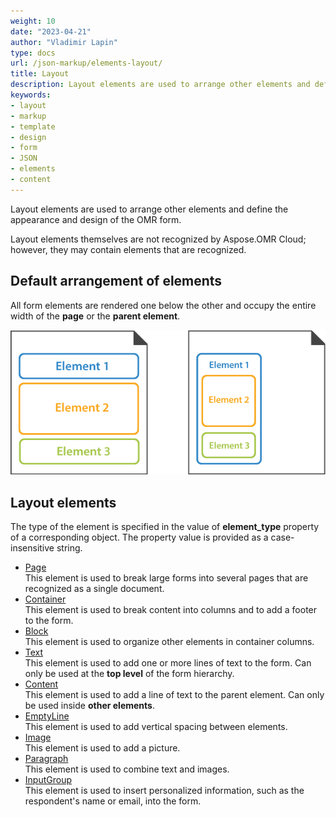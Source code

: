 ```yaml
---
weight: 10
date: "2023-04-21"
author: "Vladimir Lapin"
type: docs
url: /json-markup/elements-layout/
title: Layout
description: Layout elements are used to arrange other elements and define the appearance and design of the OMR form.
keywords:
- layout
- markup
- template
- design
- form
- JSON
- elements
- content
---
```


Layout elements are used to arrange other elements and define the appearance and design of the OMR form. 

Layout elements themselves are not recognized by Aspose.OMR Cloud; however, they may contain elements that are recognized.

## Default arrangement of elements

All form elements are rendered one below the other and occupy the entire width of the **page** or the **parent element**.

![Default arrangement of elements](default-layout.png)

## Layout elements

The type of the element is specified in the value of **element_type** property of a corresponding object. The property value is provided as a case-insensitive string.

- [Page](/omr/json-markup/page/)  
  This element is used to break large forms into several pages that are recognized as a single document.
- [Container](/omr/json-markup/container/)  
  This element is used to break content into columns and to add a footer to the form.
- [Block](/omr/json-markup/block/)  
  This element is used to organize other elements in container columns.
- [Text](/omr/json-markup/text/)  
  This element is used to add one or more lines of text to the form. Can only be used at the **top level** of the form hierarchy.
- [Content](/omr/json-markup/content/)  
  This element is used to add a line of text to the parent element. Can only be used inside **other elements**.
- [EmptyLine](/omr/json-markup/emptyline/)  
  This element is used to add vertical spacing between elements.
- [Image](/omr/json-markup/image/)  
  This element is used to add a picture.
- [Paragraph](/omr/json-markup/paragraph/)  
  This element is used to combine text and images.
- [InputGroup](/omr/json-markup/inputgroup/)  
  This element is used to insert personalized information, such as the respondent's name or email, into the form.
